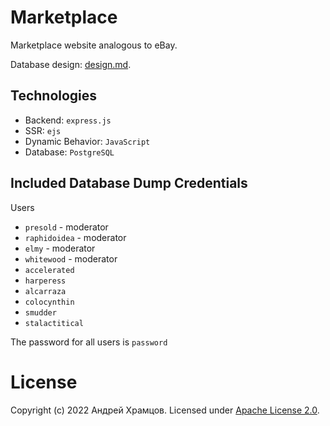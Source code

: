 # Marketplace

Marketplace website analogous to eBay.

Database design: [design.md](design.md).

## Technologies

- Backend: `express.js`
- SSR: `ejs`
- Dynamic Behavior: `JavaScript`
- Database: `PostgreSQL`

## Included Database Dump Credentials

Users

- `presold` - moderator
- `raphidoidea` - moderator
- `elmy` - moderator
- `whitewood` - moderator
- `accelerated`
- `harperess`
- `alcarraza`
- `colocynthin`
- `smudder`
- `stalactitical`

The password for all users is `password`

# License

Copyright (c) 2022 Андрей Храмцов.
Licensed under [Apache License 2.0](LICENSE).
